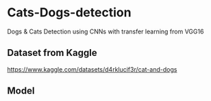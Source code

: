 # Cats-Dogs-detection
Dogs & Cats Detection using CNNs with transfer learning from VGG16
## Dataset from Kaggle
https://www.kaggle.com/datasets/d4rklucif3r/cat-and-dogs 
## Model 
